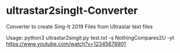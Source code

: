 # ultrastar2singIt-Converter
Converter to create Sing-It 2019 Files from Ultrastar text files


Usage:
python3 ultrastar2singit.py test.txt -s NothingCompares2U -yt https://www.youtube.com/watch?v=12345678901
